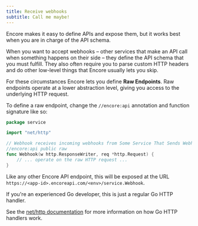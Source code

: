 ```yaml
---
title: Receive webhooks
subtitle: Call me maybe!
---
```


Encore makes it easy to define APIs and expose them, but it works best when you are in charge of the API schema.

When you want to accept webhooks – other services that make an API call when something happens on their side –
they define the API schema that you must fulfill. They also often require you to parse custom HTTP headers and do
other low-level things that Encore usually lets you skip.

For these circumstances Encore lets you define **Raw Endpoints**. Raw endpoints operate at a lower abstraction level,
giving you access to the underlying HTTP request.

To define a raw endpoint, change the `//encore:api` annotation and function signature like so:

```go
package service

import "net/http"

// Webhook receives incoming webhooks from Some Service That Sends Webhooks.
//encore:api public raw
func Webhook(w http.ResponseWriter, req *http.Request) {
    // ... operate on the raw HTTP request ...
}
```

Like any other Encore API endpoint, this will be exposed at the URL <br/>
`https://<app-id>.encoreapi.com/<env>/service.Webhook`.

If you're an experienced Go developer, this is just a regular Go HTTP handler.

See the <a href="https://pkg.go.dev/net/http#Handler" target="_blank" rel="nofollow">net/http documentation</a>
for more information on how Go HTTP handlers work.
